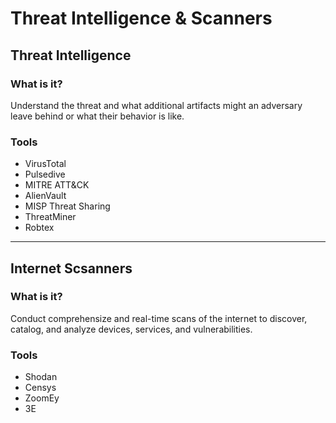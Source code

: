 # Threat Intelligence & Scanners

## Threat Intelligence

### What is it?
Understand the threat and what additional artifacts might an adversary leave behind or what their behavior is like.

### Tools
- VirusTotal
- Pulsedive
- MITRE ATT&CK
- AlienVault
- MISP Threat Sharing
- ThreatMiner
- Robtex

---

## Internet Scsanners

### What is it?
Conduct comprehensize and real-time scans of the internet to discover, catalog, and analyze devices, services, and vulnerabilities.

### Tools
- Shodan
- Censys
- ZoomEy
- 3E
